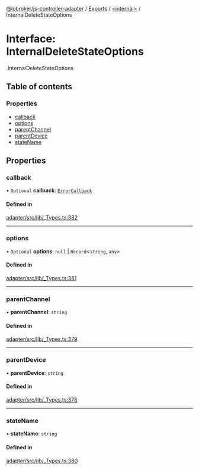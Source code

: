[@iobroker/js-controller-adapter](../README.md) / [Exports](../modules.md) / [<internal\>](../modules/internal_.md) / InternalDeleteStateOptions

# Interface: InternalDeleteStateOptions

[<internal>](../modules/internal_.md).InternalDeleteStateOptions

## Table of contents

### Properties

- [callback](internal_.InternalDeleteStateOptions.md#callback)
- [options](internal_.InternalDeleteStateOptions.md#options)
- [parentChannel](internal_.InternalDeleteStateOptions.md#parentchannel)
- [parentDevice](internal_.InternalDeleteStateOptions.md#parentdevice)
- [stateName](internal_.InternalDeleteStateOptions.md#statename)

## Properties

### callback

• `Optional` **callback**: [`ErrorCallback`](../modules/internal_.md#errorcallback)

#### Defined in

[adapter/src/lib/_Types.ts:382](https://github.com/ioBroker/ioBroker.js-controller/blob/efa3e809/packages/adapter/src/lib/_Types.ts#L382)

___

### options

• `Optional` **options**: ``null`` \| `Record`<`string`, `any`\>

#### Defined in

[adapter/src/lib/_Types.ts:381](https://github.com/ioBroker/ioBroker.js-controller/blob/efa3e809/packages/adapter/src/lib/_Types.ts#L381)

___

### parentChannel

• **parentChannel**: `string`

#### Defined in

[adapter/src/lib/_Types.ts:379](https://github.com/ioBroker/ioBroker.js-controller/blob/efa3e809/packages/adapter/src/lib/_Types.ts#L379)

___

### parentDevice

• **parentDevice**: `string`

#### Defined in

[adapter/src/lib/_Types.ts:378](https://github.com/ioBroker/ioBroker.js-controller/blob/efa3e809/packages/adapter/src/lib/_Types.ts#L378)

___

### stateName

• **stateName**: `string`

#### Defined in

[adapter/src/lib/_Types.ts:380](https://github.com/ioBroker/ioBroker.js-controller/blob/efa3e809/packages/adapter/src/lib/_Types.ts#L380)
